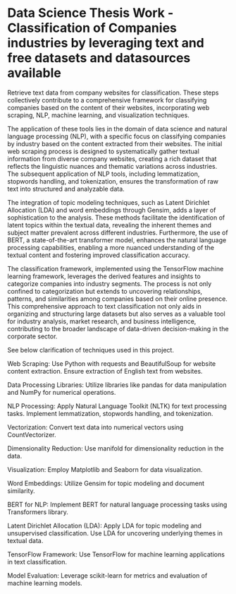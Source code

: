# Data Science Thesis Work - Classification of Companies industries by leveraging text and free datasets and datasources available

Retrieve text data from company websites for classification. These steps collectively contribute to a comprehensive framework for classifying companies based on the content of their websites, incorporating web scraping, NLP, machine learning, and visualization techniques.

The application of these tools lies in the domain of data science and natural language processing (NLP), with a specific focus on classifying companies by industry based on the content extracted from their websites. The initial web scraping process is designed to systematically gather textual information from diverse company websites, creating a rich dataset that reflects the linguistic nuances and thematic variations across industries. The subsequent application of NLP tools, including lemmatization, stopwords handling, and tokenization, ensures the transformation of raw text into structured and analyzable data.

The integration of topic modeling techniques, such as Latent Dirichlet Allocation (LDA) and word embeddings through Gensim, adds a layer of sophistication to the analysis. These methods facilitate the identification of latent topics within the textual data, revealing the inherent themes and subject matter prevalent across different industries. Furthermore, the use of BERT, a state-of-the-art transformer model, enhances the natural language processing capabilities, enabling a more nuanced understanding of the textual content and fostering improved classification accuracy.

The classification framework, implemented using the TensorFlow machine learning framework, leverages the derived features and insights to categorize companies into industry segments. The process is not only confined to categorization but extends to uncovering relationships, patterns, and similarities among companies based on their online presence. This comprehensive approach to text classification not only aids in organizing and structuring large datasets but also serves as a valuable tool for industry analysis, market research, and business intelligence, contributing to the broader landscape of data-driven decision-making in the corporate sector.

See below clarification of techniques used in this project. 

Web Scraping:
Use Python with requests and BeautifulSoup for website content extraction. Ensure extraction of English text from websites.

Data Processing Libraries:
Utilize libraries like pandas for data manipulation and NumPy for numerical operations.

NLP Processing:
Apply Natural Language Toolkit (NLTK) for text processing tasks.
Implement lemmatization, stopwords handling, and tokenization.

Vectorization:
Convert text data into numerical vectors using CountVectorizer.

Dimensionality Reduction:
Use manifold for dimensionality reduction in the data.

Visualization:
Employ Matplotlib and Seaborn for data visualization.

Word Embeddings:
Utilize Gensim for topic modeling and document similarity.

BERT for NLP:
Implement BERT for natural language processing tasks using Transformers library.

Latent Dirichlet Allocation (LDA):
Apply LDA for topic modeling and unsupervised classification.
Use LDA for uncovering underlying themes in textual data.

TensorFlow Framework:
Use TensorFlow for machine learning applications in text classification.

Model Evaluation:
Leverage scikit-learn for metrics and evaluation of machine learning models.
